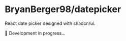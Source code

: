 # BryanBerger98/datepicker

React date picker designed with shadcn/ui.

👷 Development in progress...
